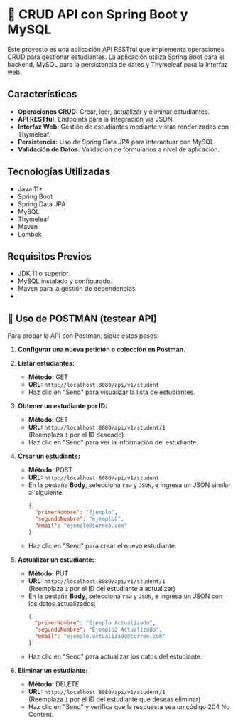 # 🚀 CRUD API con Spring Boot y MySQL

Este proyecto es una aplicación API RESTful que implementa operaciones CRUD para gestionar estudiantes. La aplicación utiliza Spring Boot para el backend, MySQL para la persistencia de datos y Thymeleaf para la interfaz web.

## Características

- **Operaciones CRUD:** Crear, leer, actualizar y eliminar estudiantes.
- **API RESTful:** Endpoints para la integración vía JSON.
- **Interfaz Web:** Gestión de estudiantes mediante vistas renderizadas con Thymeleaf.
- **Persistencia:** Uso de Spring Data JPA para interactuar con MySQL.
- **Validación de Datos:** Validación de formularios a nivel de aplicación.

## Tecnologías Utilizadas

- Java 11+
- Spring Boot
- Spring Data JPA
- MySQL
- Thymeleaf
- Maven
- Lombok

## Requisitos Previos

- JDK 11 o superior.
- MySQL instalado y configurado.
- Maven para la gestión de dependencias.
- 
## 📡 Uso de POSTMAN (testear API)

Para probar la API con Postman, sigue estos pasos:

1. **Configurar una nueva petición o colección en Postman.**

2. **Listar estudiantes:**
   - **Método:** GET  
   - **URL:** `http://localhost:8080/api/v1/student`  
   - Haz clic en "Send" para visualizar la lista de estudiantes.

3. **Obtener un estudiante por ID:**
   - **Método:** GET  
   - **URL:** `http://localhost:8080/api/v1/student/1`  
     (Reemplaza `1` por el ID deseado)
   - Haz clic en "Send" para ver la información del estudiante.

4. **Crear un estudiante:**
   - **Método:** POST  
   - **URL:** `http://localhost:8080/api/v1/student`  
   - En la pestaña **Body**, selecciona `raw` y `JSON`, e ingresa un JSON similar al siguiente:
     ```json
     {
       "primerNombre": "Ejemplo",
       "segundoNombre": "ejemplo2",
       "email": "ejemplo@correo.com"
     }
     ```
   - Haz clic en "Send" para crear el nuevo estudiante.

5. **Actualizar un estudiante:**
   - **Método:** PUT  
   - **URL:** `http://localhost:8080/api/v1/student/1`  
     (Reemplaza `1` por el ID del estudiante a actualizar)
   - En la pestaña **Body**, selecciona `raw` y `JSON`, e ingresa un JSON con los datos actualizados:
     ```json
     {
       "primerNombre": "Ejemplo Actualizado",
       "segundoNombre": "Ejemplo2 Actualizado",
       "email": "ejemplo.actualizado@correo.com"
     }
     ```
   - Haz clic en "Send" para actualizar los datos del estudiante.

6. **Eliminar un estudiante:**
   - **Método:** DELETE  
   - **URL:** `http://localhost:8080/api/v1/student/1`  
     (Reemplaza `1` por el ID del estudiante que deseas eliminar)
   - Haz clic en "Send" y verifica que la respuesta sea un código 204 No Content.


